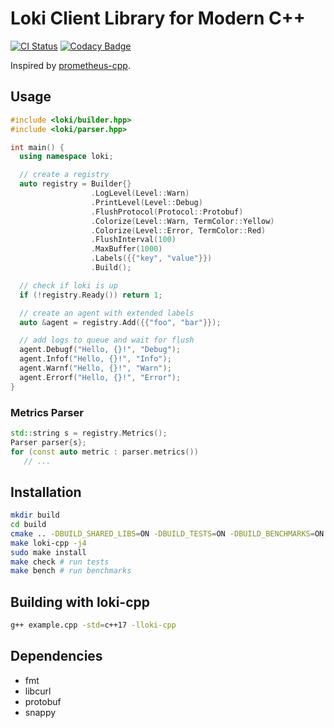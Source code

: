 # Loki Client Library for Modern C++

[![CI Status](https://github.com/mircodezorzi/loki-cpp/workflows/Continuous%20Integration/badge.svg)](https://github.com/mircodezorzi/loki-cpp/actions?workflow=Continuous+Integration)
[![Codacy Badge](https://api.codacy.com/project/badge/Grade/3ce68eb8a73444448f1c475eb3a222c5)](https://www.codacy.com/manual/mircodezorzi/loki-cpp?utm_source=github.com&amp;utm_medium=referral&amp;utm_content=mircodezorzi/loki-cpp&amp;utm_campaign=Badge_Grade)

Inspired by [prometheus-cpp](https://github.com/jupp0r/prometheus-cpp).

## Usage

```cpp
#include <loki/builder.hpp>
#include <loki/parser.hpp>

int main() {
  using namespace loki;

  // create a registry
  auto registry = Builder{}
                  .LogLevel(Level::Warn)
                  .PrintLevel(Level::Debug)
                  .FlushProtocol(Protocol::Protobuf)
                  .Colorize(Level::Warn, TermColor::Yellow)
                  .Colorize(Level::Error, TermColor::Red)
                  .FlushInterval(100)
                  .MaxBuffer(1000)
                  .Labels({{"key", "value"}})
                  .Build();

  // check if loki is up
  if (!registry.Ready()) return 1;

  // create an agent with extended labels
  auto &agent = registry.Add({{"foo", "bar"}});

  // add logs to queue and wait for flush
  agent.Debugf("Hello, {}!", "Debug");
  agent.Infof("Hello, {}!", "Info");
  agent.Warnf("Hello, {}!", "Warn");
  agent.Errorf("Hello, {}!", "Error");
}
```

### Metrics Parser

```cpp
std::string s = registry.Metrics();
Parser parser{s};
for (const auto metric : parser.metrics())
   // ...
```

## Installation

```bash
mkdir build
cd build
cmake .. -DBUILD_SHARED_LIBS=ON -DBUILD_TESTS=ON -DBUILD_BENCHMARKS=ON
make loki-cpp -j4
sudo make install
make check # run tests
make bench # run benchmarks
```

## Building with loki-cpp

```bash
g++ example.cpp -std=c++17 -lloki-cpp
```

## Dependencies

  - fmt
  - libcurl
  - protobuf
  - snappy
